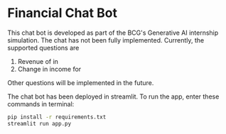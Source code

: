 # Financial Chat Bot

This chat bot is developed as part of the BCG's Generative AI internship simulation. The chat has not been fully implemented. Currently, the supported questions are
1. Revenue of <company> in <year>
2. Change in income for <company>

Other questions will be implemented in the future.

The chat bot has been deployed in streamlit. To run the app, enter these commands in terminal:
```cmd
pip install -r requirements.txt
streamlit run app.py
```
